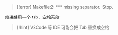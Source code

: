 > [!error] Makefile:2: *** missing separator.  Stop.

缩进使用一个 tab，空格无效

> [!hint] VSCode 等 IDE 可能会把 Tab 替换成空格

